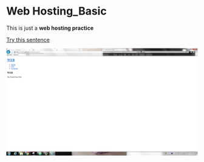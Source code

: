 # Web Hosting_Basic

This is just a **web hosting practice**


[Try this sentence](https://lsw6684.github.io/WebHosting_Github/)

![alt text](webhosting.PNG)
